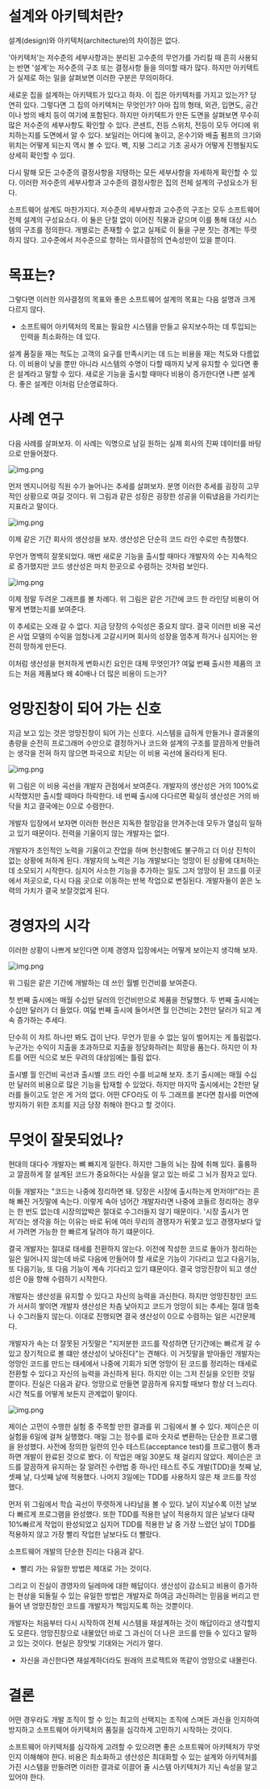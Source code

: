 # **설계와 아키텍처란?**  
설계(design)와 아키텍처(architecture)의 차이점은 없다.  
  
'아키텍처'는 저수준의 세부사항과는 분리된 고수준의 무언가를 가리킬 때 흔히 사용되는 반면 '설계'는 저수준의 구조 또는 결정사항 들을 의미할 때가 
많다. 하지만 아키텍트가 실제로 하는 일을 살펴보면 이러한 구분은 무의미하다.  
  
새로운 집을 설계하는 아키텍트가 있다고 하자. 이 집은 아키텍처를 가지고 있는가? 당연히 있다. 그렇다면 그 집의 아키텍처는 무엇인가? 아마 집의 형태, 
외관, 입면도, 공간이나 방의 배치 등이 여기에 포함된다. 하지만 아키텍트가 만든 도면을 살펴보면 무수히 많은 저수준의 세부사항도 확인할 수 있다. 
콘센트, 전등 스위치, 전등이 모두 어디에 위치하는지를 도면에서 알 수 있다. 보일러는 어디에 놓이고, 온수기와 배출 펌프의 크기와 위치는 어떻게 되는지 
역시 볼 수 있다. 벽, 지붕 그리고 기초 공사가 어떻게 진행될지도 상세히 확인할 수 있다.  
  
다시 말해 모든 고수준의 결정사항을 지탱하는 모든 세부사항을 자세하게 확인할 수 있다. 이러한 저수준의 세부사항과 고수준의 결정사항은 집의 전체 
설계의 구성요소가 된다.  
  
소프트웨어 설계도 마찬가지다. 저수준의 세부사항과 고수준의 구조는 모두 소프트웨어 전체 설계의 구성요소다. 이 둘은 단절 없이 이어진 직물과 같으며 
이를 통해 대상 시스템의 구조를 정의한다. 개별로는 존재할 수 없고 실제로 이 둘을 구분 짓는 경계는 뚜렷하지 않다. 고수준에서 저수준으로 향하는 
의사결정의 연속성만이 있을 뿐이다.  
  
# **목표는?**  
그렇다면 이러한 의사결정의 목표와 좋은 소프트웨어 설계의 목표는 다음 설명과 크게 다르지 않다.  
  
- 소프트웨어 아키텍처의 목표는 필요한 시스템을 만들고 유지보수하는 데 투입되는 인력을 최소화하는 데 있다.  
  
설계 품질을 재는 척도는 고객의 요구를 만족시키는 데 드는 비용을 재는 척도와 다름없다. 이 비용이 낮을 뿐만 아니라 시스템의 수명이 다할 때까지 
낮게 유지할 수 있다면 좋은 설계라고 말할 수 있다. 새로운 기능을 출시할 때마다 비용이 증가한다면 나쁜 설계다. 좋은 설계란 이처럼 단순명료하다.  
  
# **사례 연구**  
다음 사례를 살펴보자. 이 사례는 익명으로 남길 원하는 실제 회사의 진짜 데이터를 바탕으로 만들어졌다.  
  
![img.png](image/img.png)  
  
먼저 엔지니어링 직원 수가 늘어나는 추세를 살펴보자. 분명 이러한 추세를 굉장히 고무적인 상황으로 여길 것이다. 위 그림과 같은 성장은 굉장한 성공을 
이뤄냈음을 가리키는 지표라고 말이다.  
  
![img.png](image/img2.png)  
  
이제 같은 기간 회사의 생산성을 보자. 생산성은 단순히 코드 라인 수로만 측정했다.  
  
무언가 명백히 잘못되었다. 매번 새로운 기능을 출시할 때마다 개발자의 수는 지속적으로 증가했지만 코드 생산성은 마치 한곳으로 수렴하는 것처럼 보인다.  
  
![img.png](image/img3.png)  
  
이제 정말 두려운 그래프를 볼 차례다. 위 그림은 같은 기간에 코드 한 라인당 비용이 어떻게 변했는지를 보여준다.  
  
이 추세로는 오래 갈 수 없다. 지금 당장의 수익성은 중요치 않다. 결국 이러한 비용 곡선은 사업 모델의 수익을 엄청나게 고갈시키며 회사의 성장을 멈추게 
하거나 심지어는 완전히 망하게 만든다.  
  
이처럼 생산성을 현저하게 변화시킨 요인은 대체 무엇인가? 여덟 번째 출시한 제품의 코드는 처음 제품보다 왜 40배나 더 많은 비용이 드는가?  
  
# **엉망진창이 되어 가는 신호**  
지금 보고 있는 것은 엉망진창이 되어 가는 신호다. 시스템을 급하게 만들거나 결과물의 총량을 순전히 프로그래머 수만으로 결정하거나 코드와 설계의 구조를 
깔끔하게 만들려는 생각을 전혀 하지 않으면 파국으로 치닫는 이 비용 곡선에 올라타게 된다.  
  
![img.png](image/img4.png)  
  
위 그림은 이 비용 곡선을 개발자 관점에서 보여준다. 개발자의 생산성은 거의 100%로 시작했지만 출시할 때마다 하락한다. 네 번째 출시에 다다르면 
확실히 생산성은 거의 바닥을 치고 결국에는 0으로 수렴한다.  
  
개발자 입장에서 보자면 이러한 현산은 지독한 절망감을 안겨주는데 모두가 열심히 일하고 있기 때문이다. 전력을 기울이지 않는 개발자는 없다.  
  
개발자가 초인적인 노력을 기울이고 잔업을 하며 헌신함에도 불구하고 더 이상 진척이 없는 상황에 처하게 된다. 개발자의 노력은 기능 개발보다는 엉망이 된 
상황에 대처하는 데 소모되기 시작한다. 심지어 사소한 기능을 추가하는 일도 그저 엉망이 된 코드를 이곳에서 저곳으로, 다시 다음 곳으로 이동하는 반복 
작업으로 변질된다. 개발자들이 쏟은 노력의 가치가 결국 보잘것없게 된다.  
  
# **경영자의 시각**  
이러한 상황이 나쁘게 보인다면 이제 경영자 입장에서는 어떻게 보이는지 생각해 보자.  
  
![img.png](image/img5.png)  
  
위 그림은 같은 기간에 개발하는 데 쓰인 월별 인건비를 보여준다.  
  
첫 번째 출시에는 매월 수십만 달러의 인건비만으로 제품을 전달했다. 두 번째 출시에는 수십만 달러가 더 들었다. 여덟 번째 출시에 들어서면 월 인건비는 
2천만 달러가 되고 계속 증가하는 추세다.  
  
단수히 이 차트 하나만 봐도 겁이 난다. 무언가 믿을 수 없는 일이 벌어지는 게 틀림없다. 누군가는 수익이 지출을 초과하므로 지출을 정당화하려는 희망을 
품는다. 하지만 이 차트를 어떤 식으로 보든 우려의 대상임에는 틀림 없다.  
  
출시별 월 인건비 곡선과 출시별 코드 라인 수를 비교해 보자. 초기 출시에는 매월 수십만 달러의 비용으로 많은 기능을 탑재할 수 있었다. 하지만 마지막 
출시에서는 2천만 달러를 들이고도 얻은 게 거의 없다. 어떤 CFO라도 이 두 그래프를 본다면 참사를 미연에 방지하기 위한 조치를 지금 당장 취해야 한다고 
할 것이다.  
  
# **무엇이 잘못되었나?**  
현대의 대다수 개발자는 뼈 빠지게 일한다. 하지만 그들의 뇌는 잠에 취해 있다. 훌륭하고 깔끔하게 잘 설계된 코드가 중요하다는 사실을 알고 있는 바로 
그 뇌가 잠자고 있다.  
  
이들 개발자는 "코드는 나중에 정리하면 돼. 당장은 시장에 출시하는게 먼저야!"라는 흔해 빠진 거짓말에 속는다. 이렇게 속아 넘어간 개발자라면 나중에 코들르 
정리하는 경우는 한 번도 없는데 시장의압박은 절대로 수그러들지 않기 때문이다. '시장 출시가 먼저'라는 생각을 하는 이유는 바로 뒤에 여러 무리의 경쟁자가 
뒤쫓고 있고 경쟁자보다 앞서 가려면 가능한 한 빠르게 달려야 하기 떄문이다.  
  
결국 개발자는 절대로 태세를 전환하지 않는다. 이전에 작성한 코드로 돌아가 정리하는 일은 일어나지 않는데 바로 다음에 만들어야 할 새로운 기능이 
기다리고 있고 다음기능, 또 다음기능, 또 다음 기능이 계속 기다리고 있기 떄문이다. 결국 엉망진창이 되고 생산성은 0을 향해 수렴하기 시작한다.  
  
개발자는 생산성을 유지할 수 있다고 자신의 능력을 과신한다. 하지만 엉망진창인 코드가 서서히 쌓이면 개발자 생산성은 차츰 낮아지고 코드가 엉망이 되는 
추세는 절대 멈축나 수그러들지 않는다. 이대로 진행되면 결국 생산성이 0으로 수렴하는 일은 시간문제다.  
  
개발자가 속는 더 잘못된 거짓말은 "지저분한 코드를 작성하면 단기간에는 빠르게 갈 수 있고 장기적으로 볼 떄만 생산성이 낮아진다"는 견해다. 이 거짓말을 
받아들인 개발자는 엉망인 코드를 만드는 태세에서 나중에 기회가 되면 엉망이 된 코드를 정리하는 태세로 전환할 수 있다고 자신의 능력을 과신하게 된다. 
하지만 이는 그저 진실을 오인한 것일 뿐이다. 진실은 다음과 같다. 엉망으로 만들면 깔끔하게 유지할 때보다 항상 더 느리다. 시간 척도를 어떻게 보든지 
관계없이 말이다.  
  
![img.png](image/img6.png)  
  
제이슨 고먼이 수행한 실험 중 주목할 만한 결과를 위 그림에서 볼 수 있다. 제이슨은 이 실험을 6일에 걸쳐 실행했다. 매일 그는 정수를 로마 숫자로 
변환하는 단순한 프로그램을 완성했다. 사전에 정의한 일련의 인수 테스트(acceptance test)를 프로그램이 통과하면 개발이 완료된 것으로 봤다. 이 작업은 
매일 30분도 채 걸리지 않았다. 제이슨은 코드를 깔끔하게 유지하는 잘 알려진 수련법 중 하나인 테스트 주도 개발(TDD)을 첫째 날, 셋째 날, 다섯째 날에 
적용했다. 나머지 3일에는 TDD를 사용하지 않은 채 코드를 작성했다.  
  
먼저 위 그림에서 학습 곡선이 뚜렷하게 나타남을 볼 수 있다. 날이 지날수록 이전 날보다 빠르게 프로그램을 완성했다. 또한 TDD를 적용한 날이 적용하지 않은 
날보다 대략 10%빠르게 작업이 완성되었고 심지어 TDD를 적용한 날 중 가장 느렸던 날이 TDD를 적용하지 않고 가장 빨리 작업한 날보다도 더 빨랐다.  
  
소프트웨어 개발의 단순한 진리는 다음과 같다.  
  
- 빨리 가는 유일한 방법은 제대로 가는 것이다.  
  
그리고 이 진실이 경영자의 딜레마에 대한 해답이다. 생산성이 감소되고 비용이 증가하는 현상을 되돌릴 수 있는 유일한 방법은 개발자로 하여금 과신하려는 믿음을 
버리고 만들어 낸 엉망진창인 코드를 개발자가 책임지도록 하는 것뿐이다.  
  
개발자는 처음부터 다시 시작하여 전체 시스템을 재설계하는 것이 해답이라고 생각할지도 모른다. 엉망진창으로 내몰았던 바로 그 과신이 더 나은 코드를 만들 
수 있다고 말하고 있는 것이다. 현실은 장맛빛 기대와는 거리가 멀다.  
  
- 자신을 과신한다면 재설계하더라도 원래의 프로젝트와 똑같이 엉망으로 내몰린다.  
  
# **결론**  
어떤 경우라도 개발 조직이 할 수 있는 최고의 선택지는 조직에 스며든 과신을 인지하여 방지하고 소프트웨어 아키텍처의 품질을 심각하게 고민하기 시작하는 
것이다.  
  
소프트웨어 아키텍처를 심각하게 고려할 수 있으려면 좋은 소프트웨어 아키텍처가 무엇인지 이해해야 한다. 비용은 최소화하고 생산성은 최대화할 수 있는 
설계와 아키텍처를 가진 시스템을 만들려면 이러한 결과로 이끌어 줄 시스템 아키텍처가 지닌 속성을 알고 있어야 한다.  
  
